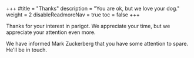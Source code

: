 +++
#title = "Thanks"
description = "You are ok, but we love your dog."
weight = 2
disableReadmoreNav = true
toc = false
+++

Thanks for your interest in parigot.  We appreciate your time, but we appreciate your attention even more.

We have informed Mark Zuckerberg that you have some attention to spare.  He'll be in touch.
